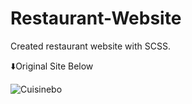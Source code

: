 # Restaurant-Website
Created restaurant website with SCSS. 

⬇️Original Site Below



![Cuisinebo](https://user-images.githubusercontent.com/111376852/211225190-44d33066-92fc-45e0-99cd-6593c63a46ed.png)
